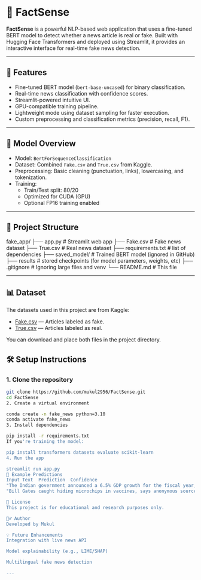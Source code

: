 # 📰 FactSense

**FactSense** is a powerful NLP-based web application that uses a fine-tuned BERT model to detect whether a news article is real or fake. Built with Hugging Face Transformers and deployed using Streamlit, it provides an interactive interface for real-time fake news detection.

---

## 🚀 Features

- Fine-tuned BERT model (`bert-base-uncased`) for binary classification.
- Real-time news classification with confidence scores.
- Streamlit-powered intuitive UI.
- GPU-compatible training pipeline.
- Lightweight mode using dataset sampling for faster execution.
- Custom preprocessing and classification metrics (precision, recall, F1).

---

## 🧠 Model Overview

- Model: `BertForSequenceClassification`
- Dataset: Combined `Fake.csv` and `True.csv` from Kaggle.
- Preprocessing: Basic cleaning (punctuation, links), lowercasing, and tokenization.
- Training:
  - Train/Test split: 80/20
  - Optimized for CUDA (GPU)
  - Optional FP16 training enabled

---

## 📁 Project Structure

fake_app/
├── app.py # Streamlit web app
├── Fake.csv # Fake news dataset
├── True.csv # Real news dataset
├── requirements.txt # list of dependencies
├── saved_model/ # Trained BERT model (ignored in GitHub)
├── results # stored checkpoints (for model parameters, weights, etc)
├── .gitignore # Ignoring large files and venv
└── README.md # This file

---

## 📊 Dataset

The datasets used in this project are from Kaggle:

- [Fake.csv](https://www.kaggle.com/datasets/clmentbisaillon/fake-and-real-news-dataset) — Articles labeled as fake.
- [True.csv](https://www.kaggle.com/datasets/clmentbisaillon/fake-and-real-news-dataset) — Articles labeled as real.

You can download and place both files in the project directory.

## 🛠️ Setup Instructions

### 1. Clone the repository

```bash
git clone https://github.com/mukul2956/FactSense.git
cd FactSense
2. Create a virtual environment

conda create -n fake_news python=3.10
conda activate fake_news
3. Install dependencies

pip install -r requirements.txt
If you're training the model:

pip install transformers datasets evaluate scikit-learn
4. Run the app

streamlit run app.py
🧪 Example Predictions
Input Text	Prediction	Confidence
"The Indian government announced a 6.5% GDP growth for the fiscal year, citing strong domestic demand." ✅ Real News	REAL: 0.99
"Bill Gates caught hiding microchips in vaccines, says anonymous source."	🚫 Fake News	FAKE: 0.88

🧾 License
This project is for educational and research purposes only.

🙋‍♂️ Author
Developed by Mukul

💡 Future Enhancements
Integration with live news API

Model explainability (e.g., LIME/SHAP)

Multilingual fake news detection

---
